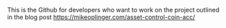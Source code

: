 This is the Github for developers who want to work on the project outlined in the blog post https://mikeoplinger.com/asset-control-coin-acc/
